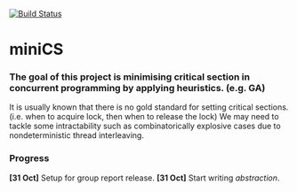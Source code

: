 [![Build Status](https://travis-ci.com/hyunsukimsokcho/miniCS.svg?token=T9n2aMC1KMsGvMxHppQX&branch=master)](https://travis-ci.com/hyunsukimsokcho/miniCS)

# miniCS

### The goal of this project is minimising critical section in concurrent programming by applying heuristics. (e.g. GA) 
It is usually known that there is no gold standard for setting critical sections. (i.e. when to acquire lock, then when to release the lock) 
We may need to tackle some intractability such as combinatorically explosive cases due to nondeterministic thread interleaving.

### Progress
**[31 Oct]** Setup for group report release.
**[31 Oct]** Start writing *abstraction*.
